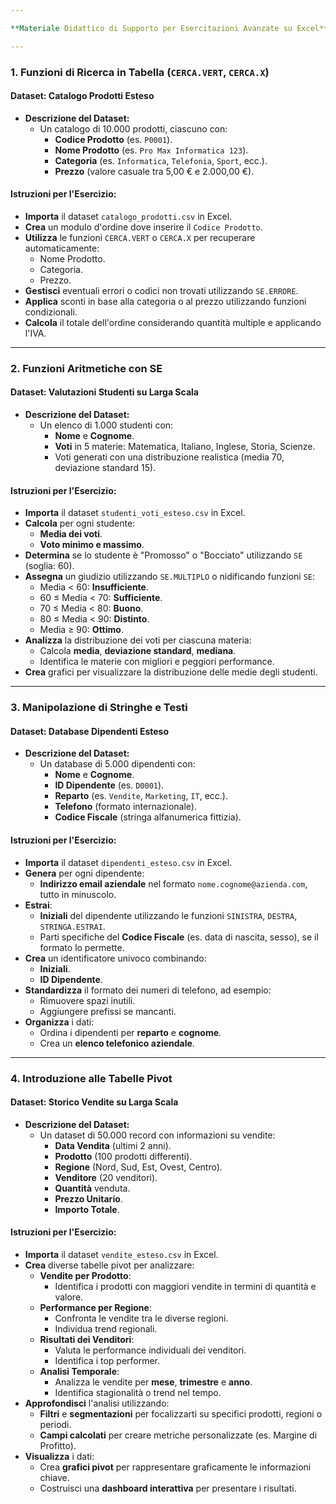 ```yaml
---

**Materiale Didattico di Supporto per Esercitazioni Avanzate su Excel**

---
```


### **1. Funzioni di Ricerca in Tabella (`CERCA.VERT`, `CERCA.X`)**

#### **Dataset: Catalogo Prodotti Esteso**

- **Descrizione del Dataset:**
  - Un catalogo di 10.000 prodotti, ciascuno con:
    - **Codice Prodotto** (es. `P0001`).
    - **Nome Prodotto** (es. `Pro Max Informatica 123`).
    - **Categoria** (es. `Informatica`, `Telefonia`, `Sport`, ecc.).
    - **Prezzo** (valore casuale tra 5,00 € e 2.000,00 €).

#### **Istruzioni per l'Esercizio:**

- **Importa** il dataset `catalogo_prodotti.csv` in Excel.
- **Crea** un modulo d'ordine dove inserire il `Codice Prodotto`.
- **Utilizza** le funzioni `CERCA.VERT` o `CERCA.X` per recuperare automaticamente:
  - Nome Prodotto.
  - Categoria.
  - Prezzo.
- **Gestisci** eventuali errori o codici non trovati utilizzando `SE.ERRORE`.
- **Applica** sconti in base alla categoria o al prezzo utilizzando funzioni condizionali.
- **Calcola** il totale dell'ordine considerando quantità multiple e applicando l'IVA.

---

### **2. Funzioni Aritmetiche con SE**

#### **Dataset: Valutazioni Studenti su Larga Scala**

- **Descrizione del Dataset:**
  - Un elenco di 1.000 studenti con:
    - **Nome** e **Cognome**.
    - **Voti** in 5 materie: Matematica, Italiano, Inglese, Storia, Scienze.
    - Voti generati con una distribuzione realistica (media 70, deviazione standard 15).

#### **Istruzioni per l'Esercizio:**

- **Importa** il dataset `studenti_voti_esteso.csv` in Excel.
- **Calcola** per ogni studente:
  - **Media dei voti**.
  - **Voto minimo e massimo**.
- **Determina** se lo studente è "Promosso" o "Bocciato" utilizzando `SE` (soglia: 60).
- **Assegna** un giudizio utilizzando `SE.MULTIPLO` o nidificando funzioni `SE`:
  - Media < 60: **Insufficiente**.
  - 60 ≤ Media < 70: **Sufficiente**.
  - 70 ≤ Media < 80: **Buono**.
  - 80 ≤ Media < 90: **Distinto**.
  - Media ≥ 90: **Ottimo**.
- **Analizza** la distribuzione dei voti per ciascuna materia:
  - Calcola **media**, **deviazione standard**, **mediana**.
  - Identifica le materie con migliori e peggiori performance.
- **Crea** grafici per visualizzare la distribuzione delle medie degli studenti.

---

### **3. Manipolazione di Stringhe e Testi**

#### **Dataset: Database Dipendenti Esteso**

- **Descrizione del Dataset:**
  - Un database di 5.000 dipendenti con:
    - **Nome** e **Cognome**.
    - **ID Dipendente** (es. `D0001`).
    - **Reparto** (es. `Vendite`, `Marketing`, `IT`, ecc.).
    - **Telefono** (formato internazionale).
    - **Codice Fiscale** (stringa alfanumerica fittizia).

#### **Istruzioni per l'Esercizio:**

- **Importa** il dataset `dipendenti_esteso.csv` in Excel.
- **Genera** per ogni dipendente:
  - **Indirizzo email aziendale** nel formato `nome.cognome@azienda.com`, tutto in minuscolo.
- **Estrai**:
  - **Iniziali** del dipendente utilizzando le funzioni `SINISTRA`, `DESTRA`, `STRINGA.ESTRAI`.
  - Parti specifiche del **Codice Fiscale** (es. data di nascita, sesso), se il formato lo permette.
- **Crea** un identificatore univoco combinando:
  - **Iniziali**.
  - **ID Dipendente**.
- **Standardizza** il formato dei numeri di telefono, ad esempio:
  - Rimuovere spazi inutili.
  - Aggiungere prefissi se mancanti.
- **Organizza** i dati:
  - Ordina i dipendenti per **reparto** e **cognome**.
  - Crea un **elenco telefonico aziendale**.

---

### **4. Introduzione alle Tabelle Pivot**

#### **Dataset: Storico Vendite su Larga Scala**

- **Descrizione del Dataset:**
  - Un dataset di 50.000 record con informazioni su vendite:
    - **Data Vendita** (ultimi 2 anni).
    - **Prodotto** (100 prodotti differenti).
    - **Regione** (Nord, Sud, Est, Ovest, Centro).
    - **Venditore** (20 venditori).
    - **Quantità** venduta.
    - **Prezzo Unitario**.
    - **Importo Totale**.

#### **Istruzioni per l'Esercizio:**

- **Importa** il dataset `vendite_esteso.csv` in Excel.
- **Crea** diverse tabelle pivot per analizzare:
  - **Vendite per Prodotto**:
    - Identifica i prodotti con maggiori vendite in termini di quantità e valore.
  - **Performance per Regione**:
    - Confronta le vendite tra le diverse regioni.
    - Individua trend regionali.
  - **Risultati dei Venditori**:
    - Valuta le performance individuali dei venditori.
    - Identifica i top performer.
  - **Analisi Temporale**:
    - Analizza le vendite per **mese**, **trimestre** e **anno**.
    - Identifica stagionalità o trend nel tempo.
- **Approfondisci** l'analisi utilizzando:
  - **Filtri** e **segmentazioni** per focalizzarti su specifici prodotti, regioni o periodi.
  - **Campi calcolati** per creare metriche personalizzate (es. Margine di Profitto).
- **Visualizza** i dati:
  - Crea **grafici pivot** per rappresentare graficamente le informazioni chiave.
  - Costruisci una **dashboard interattiva** per presentare i risultati.

